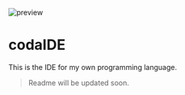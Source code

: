 ![preview](https://github.com/Dominilk/coda-ide/imgs/preview.png "Preview")
# codaIDE
This is the IDE for my own programming language.
> Readme will be updated soon.